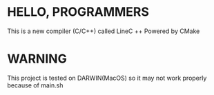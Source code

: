 # HELLO, PROGRAMMERS

This is a new compiler (C/C++) called LineC ++
Powered by CMake

# WARNING
This project is tested on DARWIN(MacOS) so it may not work properly because of main.sh
